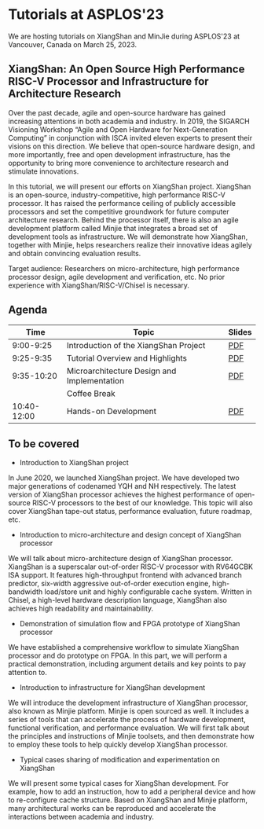 # Tutorials at ASPLOS'23

We are hosting tutorials on XiangShan and MinJie during ASPLOS'23 at Vancouver, Canada on March 25, 2023.

## XiangShan: An Open Source High Performance RISC-V Processor and Infrastructure for Architecture Research
Over the past decade, agile and open-source hardware has gained increasing attentions in both academia and industry. In 2019, the SIGARCH Visioning Workshop “Agile and Open Hardware for Next-Generation Computing” in conjunction with ISCA invited eleven experts to present their visions on this direction. We believe that open-source hardware design, and more importantly, free and open development infrastructure, has the opportunity to bring more convenience to architecture research and stimulate innovations.

In this tutorial, we will present our efforts on XiangShan project. XiangShan is an open-source, industry-competitive, high performance RISC-V processor. It has raised the performance ceiling of publicly accessible processors and set the competitive groundwork for future computer architecture research. Behind the processor itself, there is also an agile development platform called Minjie that integrates a broad set of development tools as infrastructure. We will demonstrate how XiangShan, together with Minjie, helps researchers realize their innovative ideas agilely and obtain convincing evaluation results.

Target audience: Researchers on micro-architecture, high performance processor design, agile development and verification, etc. No prior experience with XiangShan/RISC-V/Chisel is necessary.

## Agenda

| Time | Topic | Slides |
| ---- | ----- | ------ |
| 9:00-9:25 | Introduction of the XiangShan Project | [PDF](https://github.com/OpenXiangShan/XiangShan-doc/raw/main/tutorial/20230325-ASPLOS23-1-Introduction-XiangShan.pdf) |
| 9:25-9:35 | Tutorial Overview and Highlights | [PDF](https://github.com/OpenXiangShan/XiangShan-doc/raw/main/tutorial/20230325-ASPLOS23-2-Tutorial-Overview.pdf) |
| 9:35-10:20 | Microarchitecture Design and Implementation | [PDF](https://github.com/OpenXiangShan/XiangShan-doc/raw/main/tutorial/20230325-ASPLOS23-3-Microarchitecture.pdf) |
| | Coffee Break | |
| 10:40-12:00 | Hands-on Development | [PDF](https://github.com/OpenXiangShan/XiangShan-doc/raw/main/tutorial/20230325-ASPLOS23-4-Dev-Tools.pdf) |

## To be covered

- Introduction to XiangShan project

In June 2020, we launched XiangShan project. We have developed two major generations of codenamed YQH and NH respectively. The latest version of XiangShan processor achieves the highest performance of open-source RISC-V processors to the best of our knowledge. This topic will also cover XiangShan tape-out status, performance evaluation, future roadmap, etc.

- Introduction to micro-architecture and design concept of XiangShan processor

We will talk about micro-architecture design of XiangShan processor. XiangShan is a superscalar out-of-order RISC-V processor with RV64GCBK ISA support. It features high-throughput frontend with advanced branch predictor, six-width aggressive out-of-order execution engine, high-bandwidth load/store unit and highly configurable cache system. Written in Chisel, a high-level hardware description language, XiangShan also achieves high readability and maintainability.


- Demonstration of simulation flow and FPGA prototype of XiangShan processor

We have established a comprehensive workflow to simulate XiangShan processor and do prototype on FPGA. In this part, we will perform a practical demonstration, including argument details and key points to pay attention to.


- Introduction to infrastructure for XiangShan development

We will introduce the development infrastructure of XiangShan processor, also known as Minjie platform. Minjie is open sourced as well. It includes a series of tools that can accelerate the process of hardware development, functional verification, and performance evaluation. We will first talk about the principles and instructions of Minjie toolsets, and then demonstrate how to employ these tools to help quickly develop XiangShan processor.


- Typical cases sharing of modification and experimentation on XiangShan

We will present some typical cases for XiangShan development. For example, how to add an instruction, how to add a peripheral device and how to re-configure cache structure. Based on XiangShan and Minjie platform, many architectural works can be reproduced and accelerate the interactions between academia and industry.
